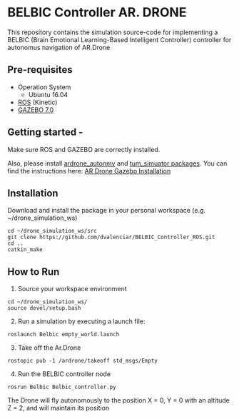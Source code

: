 # BELBIC Controller AR. DRONE
This repository contains the simulation source-code for implementing a BELBIC (Brain Emotional Learning-Based Intelligent Controller) controller for autonomus navigation of AR.Drone 

## Pre-requisites
* Operation System
  * Ubuntu 16.04
* [ROS](http://wiki.ros.org/kinetic/Installation/Ubuntu) (Kinetic)
* [GAZEBO 7.0](http://gazebosim.org/)
  

## Getting started - 
Make sure ROS and GAZEBO are correctly installed. 

Also, please install [ardrone_autonmy](https://github.com/AutonomyLab/ardrone_autonomy) and [tum_simuator packages](https://github.com/eborghi10/AR.Drone-ROS). You can find the instructions here:
[AR Drone Gazebo Installation](https://github.com/dvalenciar/AR_Drone_ROS_GUI#getting-started)


## Installation 

Download and install the package in your personal workspace (e.g. ~/drone_simulation_ws)
  
  ```
  cd ~/drone_simulation_ws/src
  git clone https://github.com/dvalenciar/BELBIC_Controller_ROS.git
  cd ..
  catkin_make
  ```

## How to Run

1. Source your workspace environment

  ```
  cd ~/drone_simulation_ws/
  source devel/setup.bash
  ```
2. Run a simulation by executing a launch file:

  ```
  roslaunch Belbic empty_world.launch
  ```
3. Take off the Ar.Drone

  ```
  rostopic pub -1 /ardrone/takeoff std_msgs/Empty
  ```

4. Run the BELBIC controller node

  ```
  rosrun Belbic Belbic_controller.py
 
  ```
The Drone will fly autonomously to the position X = 0, Y = 0 with an altitude Z = 2, and will maintain its position

